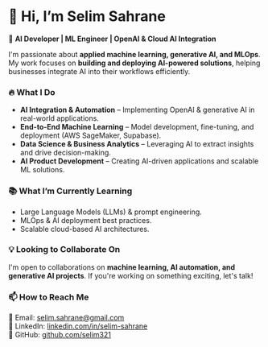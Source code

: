 # 👋 Hi, I’m Selim Sahrane  

🚀 **AI Developer | ML Engineer | OpenAI & Cloud AI Integration**  

I'm passionate about **applied machine learning, generative AI, and MLOps**. My work focuses on **building and deploying AI-powered solutions**, helping businesses integrate AI into their workflows efficiently.  

### 🔥 **What I Do**  
- **AI Integration & Automation** – Implementing OpenAI & generative AI in real-world applications.  
- **End-to-End Machine Learning** – Model development, fine-tuning, and deployment (AWS SageMaker, Supabase).  
- **Data Science & Business Analytics** – Leveraging AI to extract insights and drive decision-making.  
- **AI Product Development** – Creating AI-driven applications and scalable ML solutions.  

### 📚 **What I’m Currently Learning**  
- Large Language Models (LLMs) & prompt engineering.  
- MLOps & AI deployment best practices.  
- Scalable cloud-based AI architectures.  

### 💡 **Looking to Collaborate On**  
I'm open to collaborations on **machine learning, AI automation, and generative AI projects**. If you're working on something exciting, let's talk!  

### 📫 **How to Reach Me**  
📧 Email: [selim.sahrane@gmail.com](mailto:selim.sahrane@gmail.com)  
🔗 LinkedIn: [linkedin.com/in/selim-sahrane](https://www.linkedin.com/in/selim-sahrane-6aba1a6b)  
🐙 GitHub: [github.com/selim321](https://github.com/selim321)  

<!---
Selim321/Selim321 is a ✨ special ✨ repository because its `README.md` (this file) appears on your GitHub profile.
You can click the Preview link to take a look at your changes.
--->
